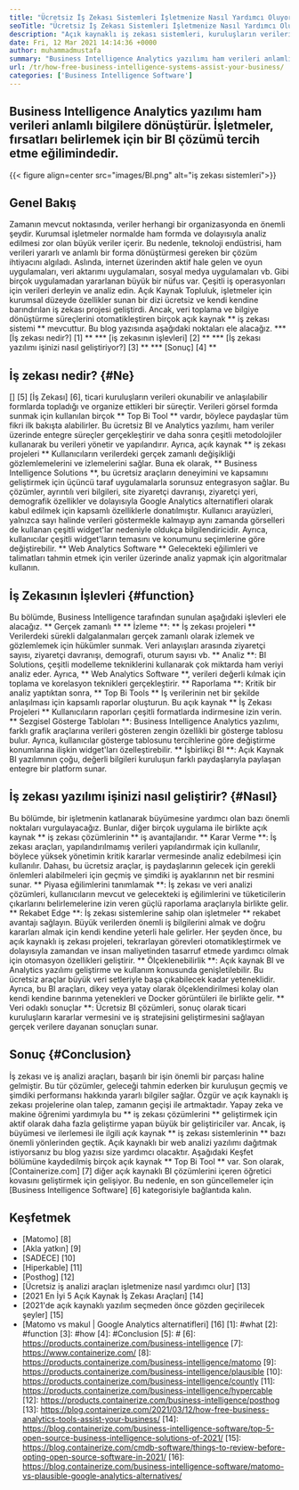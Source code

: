 ```yaml
---
title: "Ücretsiz İş Zekası Sistemleri İşletmenize Nasıl Yardımcı Oluyor?" 
seoTitle: "Ücretsiz İş Zekası Sistemleri İşletmenize Nasıl Yardımcı Oluyor?" 
description: "Açık kaynaklı iş zekası sistemleri, kuruluşların verileri eleştirel olarak analiz etmelerine ve yararlı iş bilgilerine dayanan etkili bir strateji oluşturmalarına yardımcı olur." 
date: Fri, 12 Mar 2021 14:14:36 +0000
author: muhammadmustafa
summary: "Business Intelligence Analytics yazılımı ham verileri anlamlı bilgilere dönüştürür. İşletmeler, fırsatları belirlemek için bir BI çözümü tercih etme eğilimindedir." 
url: /tr/how-free-business-intelligence-systems-assist-your-business/
categories: ['Business Intelligence Software']
---
```


## Business Intelligence Analytics yazılımı ham verileri anlamlı bilgilere dönüştürür. İşletmeler, fırsatları belirlemek için bir BI çözümü tercih etme eğilimindedir.

{{< figure align=center src="images/BI.png" alt="iş zekası sistemleri">}}


## Genel Bakış
Zamanın mevcut noktasında, veriler herhangi bir organizasyonda en önemli şeydir. Kurumsal işletmeler normalde ham formda ve dolayısıyla analiz edilmesi zor olan büyük veriler içerir. Bu nedenle, teknoloji endüstrisi, ham verileri yararlı ve anlamlı bir forma dönüştürmesi gereken bir çözüm ihtiyacını algıladı. Aslında, internet üzerinden aktif hale gelen ve oyun uygulamaları, veri aktarımı uygulamaları, sosyal medya uygulamaları vb. Gibi birçok uygulamadan yararlanan büyük bir nüfus var. Çeşitli iş operasyonları için verileri derleyin ve analiz edin.
Açık Kaynak Topluluk, işletmeler için kurumsal düzeyde özellikler sunan bir dizi ücretsiz ve kendi kendine barındırılan iş zekası projesi geliştirdi. Ancak, veri toplama ve bilgiye dönüştürme süreçlerini otomatikleştiren birçok açık kaynak ** iş zekası sistemi ** mevcuttur. Bu blog yazısında aşağıdaki noktaları ele alacağız.
  *** [İş zekası nedir?] [1] **
  *** [iş zekasının işlevleri] [2] **
  *** [İş zekası yazılımı işinizi nasıl geliştiriyor?] [3] **
  *** [Sonuç] [4] **

## İş zekası nedir? {#Ne}
[] [5] [İş Zekası] [6], ticari kuruluşların verileri okunabilir ve anlaşılabilir formlarda topladığı ve organize ettikleri bir süreçtir. Verileri görsel formda sunmak için kullanılan birçok ** Top Bi Tool ** vardır, böylece paydaşlar tüm fikri ilk bakışta alabilirler. Bu ücretsiz BI ve Analytics yazılımı, ham veriler üzerinde entegre süreçler gerçekleştirir ve daha sonra çeşitli metodolojiler kullanarak bu verileri yönetir ve yapılandırır. Ayrıca, açık kaynak ** iş zekası projeleri ** Kullanıcıların verilerdeki gerçek zamanlı değişikliği gözlemlemelerini ve izlemelerini sağlar. Buna ek olarak, ** Business Intelligence Solutions **, bu ücretsiz araçların deneyimini ve kapsamını geliştirmek için üçüncü taraf uygulamalarla sorunsuz entegrasyon sağlar.
Bu çözümler, ayrıntılı veri bilgileri, site ziyaretçi davranışı, ziyaretçi yeri, demografik özellikler ve dolayısıyla Google Analytics alternatifleri olarak kabul edilmek için kapsamlı özelliklerle donatılmıştır. Kullanıcı arayüzleri, yalnızca sayı halinde verileri göstermekle kalmayıp aynı zamanda görselleri de kullanan çeşitli widget'lar nedeniyle oldukça bilgilendiricidir. Ayrıca, kullanıcılar çeşitli widget'ların temasını ve konumunu seçimlerine göre değiştirebilir. ** Web Analytics Software ** Gelecekteki eğilimleri ve talimatları tahmin etmek için veriler üzerinde analiz yapmak için algoritmalar kullanın.

## İş Zekasının İşlevleri {#function}
Bu bölümde, Business Intelligence tarafından sunulan aşağıdaki işlevleri ele alacağız.
** Gerçek zamanlı ** ** İzleme **: ** İş zekası projeleri ** Verilerdeki sürekli dalgalanmaları gerçek zamanlı olarak izlemek ve gözlemlemek için hükümler sunmak. Veri anlayışları arasında ziyaretçi sayısı, ziyaretçi davranışı, demografi, oturum sayısı vb.
** Analiz **: BI Solutions, çeşitli modelleme tekniklerini kullanarak çok miktarda ham veriyi analiz eder. Ayrıca, ** Web Analytics Software **, verileri değerli kılmak için toplama ve korelasyon teknikleri gerçekleştirir.
** Raporlama **: Kritik bir analiz yaptıktan sonra, ** Top Bi Tools ** İş verilerinin net bir şekilde anlaşılması için kapsamlı raporlar oluşturun. Bu açık kaynak ** İş Zekası Projeleri ** Kullanıcıların raporları çeşitli formatlarda indirmesine izin verin.
** Sezgisel Gösterge Tabloları **: Business Intelligence Analytics yazılımı, farklı grafik araçlarına verileri gösteren zengin özellikli bir gösterge tablosu bulur. Ayrıca, kullanıcılar gösterge tablosunu tercihlerine göre değiştirme konumlarına ilişkin widget'ları özelleştirebilir.
** İşbirlikçi BI **: Açık Kaynak BI yazılımının çoğu, değerli bilgileri kuruluşun farklı paydaşlarıyla paylaşan entegre bir platform sunar.

## İş zekası yazılımı işinizi nasıl geliştirir? {#Nasıl}
Bu bölümde, bir işletmenin katlanarak büyümesine yardımcı olan bazı önemli noktaları vurgulayacağız. Bunlar, diğer birçok uygulama ile birlikte açık kaynak ** iş zekası çözümlerinin ** iş avantajlarıdır.
** Karar Verme **: İş zekası araçları, yapılandırılmamış verileri yapılandırmak için kullanılır, böylece yüksek yönetimin kritik kararlar vermesinde analiz edebilmesi için kullanılır. Dahası, bu ücretsiz araçlar, iş paydaşlarının gelecek için gerekli önlemleri alabilmeleri için geçmiş ve şimdiki iş ayaklarının net bir resmini sunar.
** Piyasa eğilimlerini tanımlamak **: İş zekası ve veri analizi çözümleri, kullanıcıların mevcut ve gelecekteki iş eğilimlerini ve tüketicilerin çıkarlarını belirlemelerine izin veren güçlü raporlama araçlarıyla birlikte gelir.
** Rekabet Edge **: İş zekası sistemlerine sahip olan işletmeler ** rekabet avantajı sağlayın. Büyük verilerden önemli iş bilgilerini almak ve doğru kararları almak için kendi kendine yeterli hale gelirler. Her şeyden önce, bu açık kaynaklı iş zekası projeleri, tekrarlayan görevleri otomatikleştirmek ve dolayısıyla zamandan ve insan maliyetinden tasarruf etmede yardımcı olmak için otomasyon özellikleri geliştirir.
** Ölçeklenebilirlik **: Açık kaynak BI ve Analytics yazılımı geliştirme ve kullanım konusunda genişletilebilir. Bu ücretsiz araçlar büyük veri setleriyle başa çıkabilecek kadar yeteneklidir. Ayrıca, bu BI araçları, dikey veya yatay olarak ölçeklendirilmesi kolay olan kendi kendine barınma yetenekleri ve Docker görüntüleri ile birlikte gelir.
** Veri odaklı sonuçlar **: Ücretsiz BI çözümleri, sonuç olarak ticari kuruluşların kararlar vermesini ve iş stratejisini geliştirmesini sağlayan gerçek verilere dayanan sonuçları sunar.

## Sonuç {#Conclusion}
İş zekası ve iş analizi araçları, başarılı bir işin önemli bir parçası haline gelmiştir. Bu tür çözümler, geleceği tahmin ederken bir kuruluşun geçmiş ve şimdiki performansı hakkında yararlı bilgiler sağlar. Özgür ve açık kaynaklı iş zekası projelerine olan talep, zamanın geçişi ile artmaktadır. Yapay zeka ve makine öğrenimi yardımıyla bu ** iş zekası çözümlerini ** geliştirmek için aktif olarak daha fazla geliştirme yapan büyük bir geliştiriciler var. Ancak, iş büyümesi ve ilerlemesi ile ilgili açık kaynak ** iş zekası sistemlerinin ** bazı önemli yönlerinden geçtik. Açık kaynaklı bir web analizi yazılımı dağıtmak istiyorsanız bu blog yazısı size yardımcı olacaktır. Aşağıdaki Keşfet bölümüne kaydedilmiş birçok açık kaynak ** Top Bi Tool ** var.
Son olarak, [Containerize.com] [7] diğer açık kaynaklı BI çözümlerini içeren öğretici kovasını geliştirmek için gelişiyor. Bu nedenle, en son güncellemeler için [Business Intelligence Software] [6] kategorisiyle bağlantıda kalın.

## Keşfetmek
  * [Matomo] [8]
  * [Akla yatkın] [9]
  * [SADECE] [10]
  * [Hiperkable] [11]
  * [Posthog] [12]
  * [Ücretsiz iş analizi araçları işletmenize nasıl yardımcı olur] [13]
  * [2021 En İyi 5 Açık Kaynak İş Zekası Araçları] [14]
  * [2021'de açık kaynaklı yazılım seçmeden önce gözden geçirilecek şeyler] [15]
  * [Matomo vs makul | Google Analytics alternatifleri] [16]
[1]: #what
[2]: #function
[3]: #how
[4]: #Conclusion
[5]: #
[6]: https://products.containerize.com/business-intelligence
[7]: https://www.containerize.com/
[8]: https://products.containerize.com/business-intelligence/matomo
[9]: https://products.containerize.com/business-intelligence/plausible
[10]: https://products.containerize.com/business-intelligence/countly
[11]: https://products.containerize.com/business-intelligence/hypercable
[12]: https://products.containerize.com/business-intelligence/posthog
[13]: https://blog.containerize.com/2021/03/12/how-free-business-analytics-tools-assist-your-business/
[14]: https://blog.containerize.com/business-intelligence-software/top-5-open-source-business-intelligence-solutions-of-2021/
[15]: https://blog.containerize.com/cmdb-software/things-to-review-before-opting-open-source-software-in-2021/
[16]: https://blog.containerize.com/business-intelligence-software/matomo-vs-plausible-google-analytics-alternatives/
